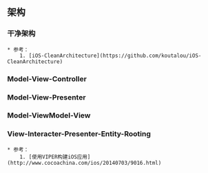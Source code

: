 ## 架构

### 干净架构

	* 参考：
		1. [iOS-CleanArchitecture](https://github.com/koutalou/iOS-CleanArchitecture)

### Model-View-Controller


### Model-View-Presenter


### Model-ViewModel-View


### View-Interacter-Presenter-Entity-Rooting

	* 参考：
		1. [使用VIPER构建iOS应用](http://www.cocoachina.com/ios/20140703/9016.html)